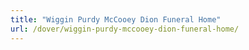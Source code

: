 ```yaml
---
title: "Wiggin Purdy McCooey Dion Funeral Home"
url: /dover/wiggin-purdy-mccooey-dion-funeral-home/
---
```

